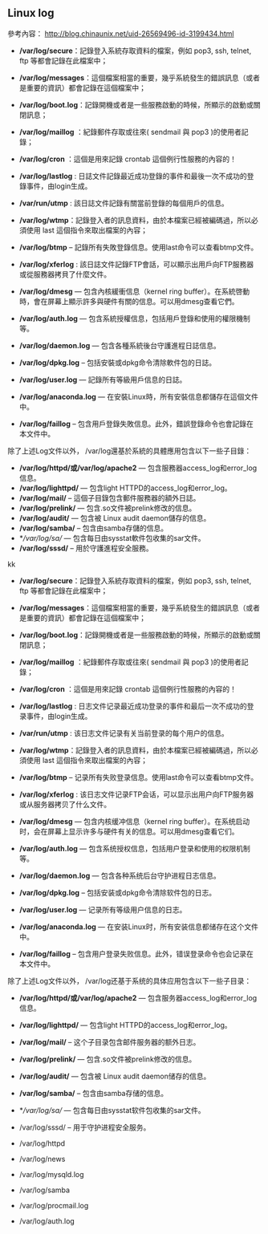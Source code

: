 ## Linux log
 參考內容： http://blog.chinaunix.net/uid-26569496-id-3199434.html


- **/var/log/secure**：記錄登入系統存取資料的檔案，例如 pop3, ssh, telnet, ftp 等都會記錄在此檔案中；
- **/var/log/messages**：這個檔案相當的重要，幾乎系統發生的錯誤訊息（或者是重要的資訊）都會記錄在這個檔案中；
- **/var/log/boot.log**：記錄開機或者是一些服務啟動的時候，所顯示的啟動或關閉訊息；
- **/var/log/maillog** ：紀錄郵件存取或往來( sendmail 與 pop3 )的使用者記錄；

- **/var/log/cron** ：這個是用來記錄 crontab 這個例行性服務的內容的！
- **/var/log/lastlog** : 日誌文件記錄最近成功登錄的事件和最後一次不成功的登錄事件，由login生成。
- **/var/run/utmp** : 該日誌文件記錄有關當前登錄的每個用戶的信息。
- **/var/log/wtmp**：記錄登入者的訊息資料，由於本檔案已經被編碼過，所以必須使用 last 這個指令來取出檔案的內容；
- **/var/log/btmp** – 記錄所有失敗登錄信息。使用last命令可以查看btmp文件。
- **/var/log/xferlog** : 該日誌文件記錄FTP會話，可以顯示出用戶向FTP服務器或從服務器拷貝了什麼文件。
- **/var/log/dmesg**  — 包含內核緩衝信息（kernel ring buffer）。在系統啓動時，會在屏幕上顯示許多與硬件有關的信息。可以用dmesg查看它們。
- **/var/log/auth.log** — 包含系統授權信息，包括用戶登錄和使用的權限機制等。
- **/var/log/daemon.log** — 包含各種系統後台守護進程日誌信息。
- **/var/log/dpkg.log** – 包括安裝或dpkg命令清除軟件包的日誌。
- **/var/log/user.log** — 記錄所有等級用戶信息的日誌。
- **/var/log/anaconda.log**  — 在安裝Linux時，所有安裝信息都儲存在這個文件中。
- **/var/log/faillog** – 包含用戶登錄失敗信息。此外，錯誤登錄命令也會記錄在本文件中。

除了上述Log文件以外， /var/log還基於系統的具體應用包含以下一些子目錄：
- **/var/log/httpd/或/var/log/apache2** — 包含服務器access_log和error_log信息。
- **/var/log/lighttpd/** — 包含light HTTPD的access_log和error_log。
- **/var/log/mail/** – 這個子目錄包含郵件服務器的額外日誌。
- **/var/log/prelink/** — 包含.so文件被prelink修改的信息。
- **/var/log/audit/** — 包含被 Linux audit daemon儲存的信息。
- **/var/log/samba/** – 包含由samba存儲的信息。
- **/var/log/sa/* — 包含每日由sysstat軟件包收集的sar文件。
- **/var/log/sssd/** – 用於守護進程安全服務。


kk
- **/var/log/secure**：記錄登入系統存取資料的檔案，例如 pop3, ssh, telnet, ftp 等都會記錄在此檔案中；
- **/var/log/messages**：這個檔案相當的重要，幾乎系統發生的錯誤訊息（或者是重要的資訊）都會記錄在這個檔案中；
- **/var/log/boot.log**：記錄開機或者是一些服務啟動的時候，所顯示的啟動或關閉訊息；
- **/var/log/maillog** ：紀錄郵件存取或往來( sendmail 與 pop3 )的使用者記錄；

- **/var/log/cron** ：這個是用來記錄 crontab 這個例行性服務的內容的！
- **/var/log/lastlog** : 日志文件记录最近成功登录的事件和最后一次不成功的登录事件，由login生成。 
- **/var/run/utmp** : 该日志文件记录有关当前登录的每个用户的信息。
- **/var/log/wtmp**：記錄登入者的訊息資料，由於本檔案已經被編碼過，所以必須使用 last 這個指令來取出檔案的內容；
- **/var/log/btmp** – 记录所有失败登录信息。使用last命令可以查看btmp文件。
- **/var/log/xferlog** : 该日志文件记录FTP会话，可以显示出用户向FTP服务器或从服务器拷贝了什么文件。
- **/var/log/dmesg**  — 包含内核缓冲信息（kernel ring buffer）。在系统启动时，会在屏幕上显示许多与硬件有关的信息。可以用dmesg查看它们。
- **/var/log/auth.log** — 包含系统授权信息，包括用户登录和使用的权限机制等。
- **/var/log/daemon.log** — 包含各种系统后台守护进程日志信息。
- **/var/log/dpkg.log** – 包括安装或dpkg命令清除软件包的日志。
- **/var/log/user.log** — 记录所有等级用户信息的日志。
- **/var/log/anaconda.log**  — 在安装Linux时，所有安装信息都储存在这个文件中。
- **/var/log/faillog** – 包含用户登录失败信息。此外，错误登录命令也会记录在本文件中。

除了上述Log文件以外， /var/log还基于系统的具体应用包含以下一些子目录：
- **/var/log/httpd/或/var/log/apache2** — 包含服务器access_log和error_log信息。
- **/var/log/lighttpd/** — 包含light HTTPD的access_log和error_log。
- **/var/log/mail/** – 这个子目录包含邮件服务器的额外日志。
- **/var/log/prelink/** — 包含.so文件被prelink修改的信息。
- **/var/log/audit/** — 包含被 Linux audit daemon储存的信息。
- **/var/log/samba/** – 包含由samba存储的信息。
- **/var/log/sa/* — 包含每日由sysstat软件包收集的sar文件。
- /var/log/sssd/ – 用于守护进程安全服务。




- /var/log/httpd
- /var/log/news
- /var/log/mysqld.log
- /var/log/samba
- /var/log/procmail.log
- /var/log/auth.log

